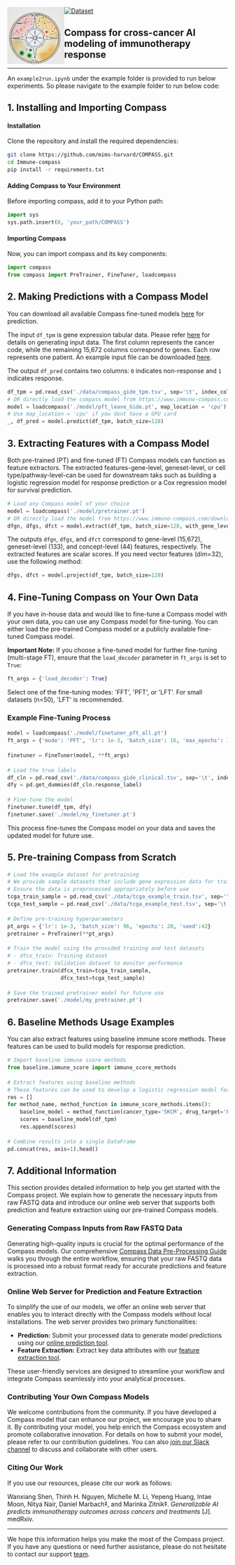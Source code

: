 <a href="url"><img src="./misc/compass_logo.png" align="left" height="130" width="130" ></a>


[![Dataset](https://img.shields.io/badge/dataset&model-donwload-green)](https://www.immuno-compass.com/download/)


## Compass for cross-cancer AI modeling of immunotherapy response

-----

An `example2run.ipynb` under the example folder is provided to run below experiments. So please navigate to the example folder to run below code:


## 1. Installing and Importing Compass

#### Installation
Clone the repository and install the required dependencies:
```bash
git clone https://github.com/mims-harvard/COMPASS.git
cd Immune-compass
pip install -r requirements.txt
```

#### Adding Compass to Your Environment
Before importing compass, add it to your Python path:
```python
import sys
sys.path.insert(0, 'your_path/COMPASS')
```

#### Importing Compass
Now, you can import compass and its key components:
```python
import compass
from compass import PreTrainer, FineTuner, loadcompass
```

## 2. Making Predictions with a Compass Model

You can download all available Compass fine-tuned models [here](https://www.immuno-compass.com/download/) for prediction.

The input `df_tpm` is gene expression tabular data. Please refer [here](https://www.immuno-compass.com/help/index.html#section1) for details on generating input data. The first column represents the cancer code, while the remaining 15,672 columns correspond to genes. Each row represents one patient. An example input file can be downloaded [here](https://www.immuno-compass.com/download/other/compass_gide_tpm.tsv).

The output `df_pred` contains two columns: `0` indicates non-response and `1` indicates response.

```python
df_tpm = pd.read_csv('./data/compass_gide_tpm.tsv', sep='\t', index_col=0)
# OR directly load the compass model from https://www.immuno-compass.com/download/model/LOCO/pft_leave_Gide.pt 
model = loadcompass('./model/pft_leave_Gide.pt', map_location = 'cpu')
# Use map_location = 'cpu' if you dont have a GPU card
_, df_pred = model.predict(df_tpm, batch_size=128)
```



## 3. Extracting Features with a Compass Model

Both pre-trained (PT) and fine-tuned (FT) Compass models can function as feature extractors. The extracted features-gene-level, geneset-level, or cell type/pathway-level-can be used for downstream taks such as building a logistic regression model for response prediction or a Cox regression model for survival prediction.

```python
# Load any Compass model of your choice
model = loadcompass('./model/pretrainer.pt') 
# OR directly load the model from https://www.immuno-compass.com/download/model/pretrainer.pt 
dfgn, dfgs, dfct = model.extract(df_tpm, batch_size=128, with_gene_level=True)
```

The outputs `dfgn`, `dfgs`, and `dfct` correspond to gene-level (15,672), geneset-level (133), and concept-level (44) features, respectively. The extracted features are scalar scores. If you need vector features (dim=32), use the following method:

```python
dfgs, dfct = model.project(df_tpm, batch_size=128)
```



## 4. Fine-Tuning Compass on Your Own Data

If you have in-house data and would like to fine-tune a Compass model with your own data, you can use any Compass model for fine-tuning. You can either load the pre-trained Compass model or a publicly available fine-tuned Compass model.

**Important Note:** If you choose a fine-tuned model for further fine-tuning (multi-stage FT), ensure that the `load_decoder` parameter in `ft_args` is set to `True`:
```python
ft_args = {'load_decoder': True}
```
Select one of the fine-tuning modes: 'FFT', 'PFT', or 'LFT'. For small datasets (n<50), 'LFT' is recommended. 

### Example Fine-Tuning Process
```python
model = loadcompass('./model/finetuner_pft_all.pt')  
ft_args = {'mode': 'PFT', 'lr': 1e-3, 'batch_size': 16, 'max_epochs': 100, 'load_decoder': True}

finetuner = FineTuner(model, **ft_args)

# Load the true labels
df_cln = pd.read_csv('./data/compass_gide_clinical.tsv', sep='\t', index_col=0)
dfy = pd.get_dummies(df_cln.response_label)

# Fine-tune the model
finetuner.tune(df_tpm, dfy)
finetuner.save('./model/my_finetuner.pt')
```
This process fine-tunes the Compass model on your data and saves the updated model for future use.




## 5. Pre-training Compass from Scratch
```python
# Load the example dataset for pretraining
# We provide sample datasets that include gene expression data for training and testing
# Ensure the data is preprocessed appropriately before use
tcga_train_sample = pd.read_csv('./data/tcga_example_train.tsv', sep='\t', index_col=0)
tcga_test_sample = pd.read_csv('./data/tcga_example_test.tsv', sep='\t', index_col=0)

# Define pre-training hyperparameters
pt_args = {'lr': 1e-3, 'batch_size': 96, 'epochs': 20, 'seed':42}
pretrainer = PreTrainer(**pt_args)

# Train the model using the provided training and test datasets
# - dfcx_train: Training dataset
# - dfcx_test: Validation dataset to monitor performance
pretrainer.train(dfcx_train=tcga_train_sample,
                 dfcx_test=tcga_test_sample)

# Save the trained pretrainer model for future use
pretrainer.save('./model/my_pretrainer.pt')
```



## 6. Baseline Methods Usage Examples
You can also extract features using baseline immune score methods. These features can be used to build models for response prediction.
```python
# Import baseline immune score methods
from baseline.immune_score import immune_score_methods

# Extract features using baseline methods
# These features can be used to develop a logistic regression model for response prediction
res = []
for method_name, method_function in immune_score_methods.items():
    baseline_model = method_function(cancer_type='SKCM', drug_target='PD1')
    scores = baseline_model(df_tpm)
    res.append(scores)

# Combine results into a single DataFrame
pd.concat(res, axis=1).head()
```




## 7. Additional Information

This section provides detailed information to help you get started with the Compass project. We explain how to generate the necessary inputs from raw FASTQ data and introduce our online web server that supports both prediction and feature extraction using our pre-trained Compass models.

### Generating Compass Inputs from Raw FASTQ Data

Generating high-quality inputs is crucial for the optimal performance of the Compass models. Our comprehensive [Compass Data Pre-Processing Guide](https://www.immuno-compass.com/help/index.html) walks you through the entire workflow, ensuring that your raw FASTQ data is processed into a robust format ready for accurate predictions and feature extraction.

### Online Web Server for Prediction and Feature Extraction

To simplify the use of our models, we offer an online web server that enables you to interact directly with the Compass models without local installations. The web server provides two primary functionalities:

- **Prediction:** Submit your processed data to generate model predictions using our [online prediction tool](https://www.immuno-compass.com/predict).
- **Feature Extraction:** Extract key data attributes with our [feature extraction tool](https://www.immuno-compass.com/extract).

These user-friendly services are designed to streamline your workflow and integrate Compass seamlessly into your analytical processes.

### Contributing Your Own Compass Models

We welcome contributions from the community. If you have developed a Compass model that can enhance our project, we encourage you to share it. By contributing your model, you help enrich the Compass ecosystem and promote collaborative innovation. For details on how to submit your model, please refer to our contribution guidelines. You can also [join our Slack channel](https://join.slack.com/t/immuno-compass/shared_invite/zt-2znjho738-YZOfLEGLNEH5eH_0W1TmQg) to discuss and collaborate with other users.

### Citing Our Work

If you use our resources, please cite our work as follows:

Wanxiang Shen, Thinh H. Nguyen, Michelle M. Li, Yepeng Huang, Intae Moon, Nitya Nair, Daniel Marbach‡, and Marinka Zitnik‡. *Generalizable AI predicts immunotherapy outcomes across cancers and treatments* [J]. medRxiv.

---

We hope this information helps you make the most of the Compass project. If you have any questions or need further assistance, please do not hesitate to contact our support [team](https://www.immuno-compass.com/about/index.html).

